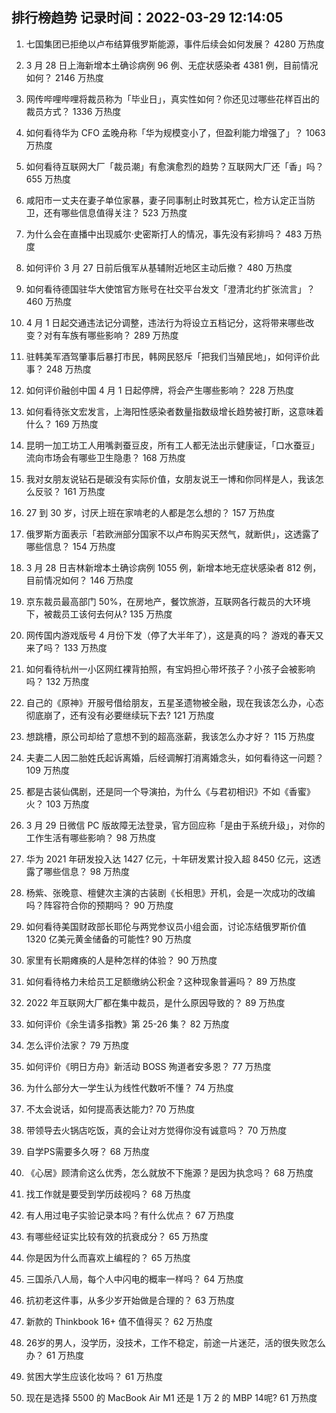 
## 排行榜趋势 记录时间：2022-03-29 12:14:05
  
  1. 七国集团已拒绝以卢布结算俄罗斯能源，事件后续会如何发展？ 4280 万热度
    
  2. 3 月 28 日上海新增本土确诊病例 96 例、无症状感染者 4381 例，目前情况如何？ 2146 万热度
    
  3. 网传哔哩哔哩将裁员称为「毕业日」，真实性如何？你还见过哪些花样百出的裁员方式？ 1336 万热度
    
  4. 如何看待华为 CFO 孟晚舟称「华为规模变小了，但盈利能力增强了」？ 1063 万热度
    
  5. 如何看待互联网大厂「裁员潮」有愈演愈烈的趋势？互联网大厂还「香」吗？ 655 万热度
    
  6. 咸阳市一丈夫在妻子单位家暴，妻子同事制止时致其死亡，检方认定正当防卫，还有哪些信息值得关注？ 523 万热度
    
  7. 为什么会在直播中出现威尔·史密斯打人的情况，事先没有彩排吗？ 483 万热度
    
  8. 如何评价 3 月 27 日前后俄军从基辅附近地区主动后撤？ 480 万热度
    
  9. 如何看待德国驻华大使馆官方账号在社交平台发文「澄清北约扩张流言」？ 460 万热度
    
  10. 4 月 1 日起交通违法记分调整，违法行为将设立五档记分，这将带来哪些改变？对有车族有哪些影响？ 289 万热度
    
  11. 驻韩美军酒驾肇事后暴打市民，韩网民怒斥「把我们当殖民地」，如何评价此事？ 248 万热度
    
  12. 如何评价融创中国 4 月 1 日起停牌，将会产生哪些影响？ 228 万热度
    
  13. 如何看待张文宏发言，上海阳性感染者数量指数级增长趋势被打断，这意味着什么？ 169 万热度
    
  14. 昆明一加工坊工人用嘴剥蚕豆皮，所有工人都无法出示健康证，「口水蚕豆」流向市场会有哪些卫生隐患？ 168 万热度
    
  15. 我对女朋友说钻石是碳没有实际价值，女朋友说王一博和你同样是人，我该怎么反驳？ 161 万热度
    
  16. 27 到 30 岁，讨厌上班在家啃老的人都是怎么想的？ 157 万热度
    
  17. 俄罗斯方面表示「若欧洲部分国家不以卢布购买天然气，就断供」，这透露了哪些信息？ 154 万热度
    
  18. 3 月 28 日吉林新增本土确诊病例 1055 例，新增本地无症状感染者 812 例，目前情况如何？ 146 万热度
    
  19. 京东裁员最高部门 50%，在房地产，餐饮旅游，互联网各行裁员的大环境下，被裁员工该何去何从? 135 万热度
    
  20. 网传国内游戏版号 4 月份下发（停了大半年了），这是真的吗？ 游戏的春天又来了吗？ 133 万热度
    
  21. 如何看待杭州一小区网红裸背拍照，有宝妈担心带坏孩子？小孩子会被影响吗？ 132 万热度
    
  22. 自己的《原神》开服号借给朋友，五星圣遗物被全融，现在我该怎么办，心态彻底崩了，还有没有必要继续玩下去? 121 万热度
    
  23. 想跳槽，原公司却给了意想不到的超高涨薪，我该怎么办才好？ 115 万热度
    
  24. 夫妻二人因二胎姓氏起诉离婚，后经调解打消离婚念头，如何看待这一问题？ 109 万热度
    
  25. 都是古装仙偶剧，还是同一个导演拍，为什么《与君初相识》不如《香蜜》火？ 103 万热度
    
  26. 3 月 29 日微信 PC 版故障无法登录，官方回应称「是由于系统升级」，对你的工作生活有哪些影响？ 98 万热度
    
  27. 华为 2021 年研发投入达 1427 亿元，十年研发累计投入超 8450 亿元，这透露了哪些信息？ 98 万热度
    
  28. 杨紫、张晚意、檀健次主演的古装剧《长相思》开机，会是一次成功的改编吗？阵容符合你的预期吗？ 90 万热度
    
  29. 如何看待美国财政部长耶伦与两党参议员小组会面，讨论冻结俄罗斯价值 1320 亿美元黄金储备的可能性? 90 万热度
    
  30. 家里有长期瘫痪的人是种怎样的体验？ 90 万热度
    
  31. 如何看待格力未给员工足额缴纳公积金？这种现象普遍吗？ 89 万热度
    
  32. 2022 年互联网大厂都在集中裁员，是什么原因导致的？ 89 万热度
    
  33. 如何评价《余生请多指教》第 25-26 集？ 82 万热度
    
  34. 怎么评价法家？ 79 万热度
    
  35. 如何评价《明日方舟》新活动 BOSS 殉道者安多恩？ 77 万热度
    
  36. 为什么部分大一学生认为线性代数听不懂？ 74 万热度
    
  37. 不太会说话，如何提高表达能力? 70 万热度
    
  38. 带领导去火锅店吃饭，真的会让对方觉得你没有诚意吗？ 70 万热度
    
  39. 自学PS需要多久呀？ 68 万热度
    
  40. 《心居》顾清俞这么优秀，怎么就放不下施源？是因为执念吗？ 68 万热度
    
  41. 找工作就是要受到学历歧视吗？ 68 万热度
    
  42. 有人用过电子实验记录本吗？有什么优点？ 67 万热度
    
  43. 有哪些经证实比较有效的抗衰成分？ 65 万热度
    
  44. 你是因为什么而喜欢上编程的？ 65 万热度
    
  45. 三国杀八人局，每个人中闪电的概率一样吗？ 64 万热度
    
  46. 抗初老这件事，从多少岁开始做是合理的？ 63 万热度
    
  47. 新款的 Thinkbook 16+ 值不值得买？ 62 万热度
    
  48. 26岁的男人，没学历，没技术，工作不稳定，前途一片迷茫，活的很失败怎么办？ 61 万热度
    
  49. 贫困大学生应该化妆吗？ 61 万热度
    
  50. 现在是选择 5500 的 MacBook Air M1 还是 1 万 2 的 MBP 14呢? 61 万热度
    